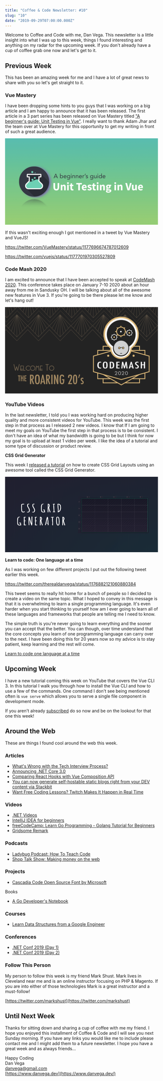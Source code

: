```yaml
---
title: "Coffee & Code Newsletter: #10"
slug: "10"
date: "2019-09-29T07:00:00.000Z"
---
```


Welcome to Coffee and Code with me, Dan Vega. This newsletter is a little insight into what I was up to this week, things I found interesting and anything on my radar for the upcoming week. If you don't already have a cup of coffee grab one now and let's get to it.

## Previous Week

This has been an amazing week for me and I have a lot of great news to share with you so let's get straight to it.

### Vue Mastery

I have been dropping some hints to you guys that I was working on a big article and I am happy to announce that it has been released. The first article in a 3 part series has been released on Vue Mastery titled ["A beginner's guide: Unit Testing in Vue"](https://www.vuemastery.com/blog/unit-testing-vue-1). I really want to thank Adam Jhar and the team over at Vue Mastery for this opportunity to get my writing in front of such a great audience.

![Vue Mastery Unit Testing for beginners](vue-mastery-cover.jpeg)

If this wasn't exciting enough I got mentioned in a tweet by Vue Mastery and VueJS!

https://twitter.com/VueMastery/status/1177696674787012609

https://twitter.com/vuejs/status/1177701970305527809

### Code Mash 2020

I am excited to announce that I have been accepted to speak at [CodeMash 2020](http://www.codemash.org/). This conference takes place on January 7-10 2020 about an hour away from me in Sandusky OH. I will be talking about all of the awesome new features in Vue 3. If you're going to be there please let me know and let's hang out!

![Code Mash](codemash.png)

### YouTube Videos

In the last newsletter, I told you I was working hard on producing higher quality and more consistent videos for YouTube. This week was the first step in that process as I released 2 new videos. I know that If I am going to meet my goals on YouTube the first step in that process is to be consistent. I don't have an idea of what my bandwidth is going to be but I think for now my goal is to upload at least 1 video per week. I like the idea of a tutorial and some type of discussion or product review.

**CSS Grid Generator**

This week I [released a tutorial](https://www.youtube.com/watch?v=ZopBBEs9TPg) on how to create CSS Grid Layouts using an awesome tool called the CSS Grid Generator.

![CSS Grid Generator](css-grid-generator.png)

**Learn to code: One language at a time**

As I was working on few different projects I put out the following tweet earlier this week.

https://twitter.com/therealdanvega/status/1176882121060880384

This tweet seems to really hit home for a bunch of people so I decided to create a video on the same topic. What I hoped to convey in this message is that it is overwhelming to learn a single programming language. It's even harder when you start thinking to yourself how am I ever going to learn all of these languages and frameworks that people are telling me I need to know.

The simple truth is you're never going to learn everything and the sooner you can accept that the better. You can though, over time understand that the core concepts you learn of one programming language can carry over to the next. I have been doing this for 20 years now so my advice is to stay patient, keep learning and the rest will come.

[Learn to code one language at a time](https://www.youtube.com/watch?v=AkXVA6ukdcc)

## Upcoming Week

I have a new tutorial coming this week on YouTube that covers the Vue CLI 3. In this tutorial I walk you through how to install the Vue CLI and how to use a few of the commands. One command I don't see being mentioned often is `vue serve` which allows you to serve a single file component in development mode.

If you aren't already [subscribed](http://www.youtube.com/therealdanvega) do so now and be on the lookout for that one this week!

## Around the Web

These are things I found cool around the web this week.

### Articles

- [What's Wrong with the Tech Interview Process?](https://dev.to/remotesynth/what-s-wrong-with-the-tech-interview-process-3b3m)
- [Announcing .NET Core 3.0](https://devblogs.microsoft.com/dotnet/announcing-net-core-3-0/)
- [Comparing React Hooks with Vue Composition API](https://dev.to/voluntadpear/comparing-react-hooks-with-vue-composition-api-4b32)
- [You can now generate self-hostable static blogs right from your DEV content via Stackbit](https://dev.to/devteam/you-can-now-generate-self-hostable-static-blogs-right-from-your-dev-content-via-stackbit-7a5)
- [Want Free Coding Lessons? Twitch Makes It Happen in Real Time](https://www.wired.com/story/want-free-coding-lessons-twitch-real-time/)

### Videos

- [.NET Videos](https://dotnet.microsoft.com/learn/videos)
- [IntelliJ IDEA for beginners](https://www.youtube.com/watch?v=yefmcX57Eyg)
- [freeCodeCamp: Learn Go Programming - Golang Tutorial for Beginners](https://www.youtube.com/watch?v=YS4e4q9oBaU)
- [Gridsome Remark](https://www.youtube.com/watch?v=e-ThzHtBnys&list=PLFZAa7EupbB61QMSYFB8YX9qQUKnWxu_M)

### Podcasts

- [Ladybug Podcast: How To Teach Code](https://ladybug.dev/episode/teaching-code/)
- [Shop Talk Show: Making money on the web](https://shoptalkshow.com/episodes/379/)

### Projects

- [Cascadia Code Open Source Font by Microsoft](https://github.com/microsoft/cascadia-code)

Books

- [A Go Developer's Notebook](https://leanpub.com/GoNotebook)

### Courses

- [Learn Data Structures from a Google Engineer](https://www.freecodecamp.org/news/learn-data-structures-from-a-google-engineer/)

### Conferences

- [.NET Conf 2019 (Day 1)](https://youtu.be/W8yL8vRnUnA)
- [.NET Conf 2019 (Day 2)](https://www.youtube.com/watch?v=Dd37HBvfnRk)

### Follow This Person

My person to follow this week is my friend Mark Shust. Mark lives in Cleveland near me and is an online instructor focusing on PHP & Magento. If you are into either of those technologies Mark is a great instructor and a must-follow!

[https://twitter.com/markshust](https://twitter.com/markshust)

## Until Next Week

Thanks for sitting down and sharing a cup of coffee with me my friend. I hope you enjoyed this installment of Coffee & Code and I will see you next Sunday morning. If you have any links you would like me to include please contact me and I might add them to a future newsletter. I hope you have a great week and as always friends...

Happy Coding<br/>
Dan Vega<br/>
danvega@gmail.com<br/>
[https://www.danvega.dev](https://www.danvega.dev/)
